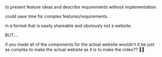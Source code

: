 to present feature ideas and describe requirements without implementation.

could save time for complex features/requirements.

in a format that is easily shareable and obviously not a website.

BUT....

if you made all of the components for the actual website wouldn't it be just as complex to make the actual website as it is to make the video?? 🤔🤔